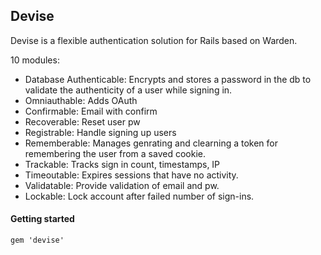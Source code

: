 ## Devise

Devise is a flexible authentication solution for Rails based on Warden. 

10 modules:

- Database Authenticable: Encrypts and stores a password in the db to validate the authenticity of a user while signing in.
- Omniauthable: Adds OAuth
- Confirmable: Email with confirm
- Recoverable: Reset user pw
- Registrable: Handle signing up users
- Rememberable: Manages genrating and clearning a token for remembering the user from a saved cookie.
- Trackable: Tracks sign in count, timestamps, IP
- Timeoutable: Expires sessions that have no activity.
- Validatable: Provide validation of email and pw.
- Lockable: Lock account after failed number of sign-ins.

#### Getting started

    gem 'devise'
